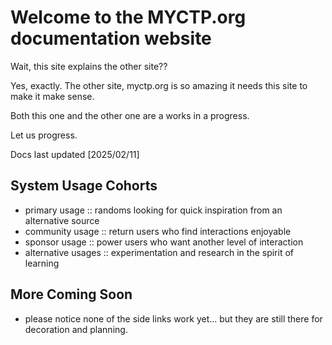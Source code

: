 # Welcome to the MYCTP.org documentation website

Wait, this site explains the other site??

Yes, exactly. The other site, myctp.org is so amazing it needs this site to make it make sense.

Both this one and the other one are a works in a progress.

Let us progress.

Docs last updated [2025/02/11]



## System Usage Cohorts

* primary usage :: randoms looking for quick inspiration from an alternative source
* community usage :: return users who find interactions enjoyable
* sponsor usage :: power users who want another level of interaction
* alternative usages :: experimentation and research in the spirit of learning

## More Coming Soon
* please notice none of the side links work yet... but they are still there for decoration and planning.